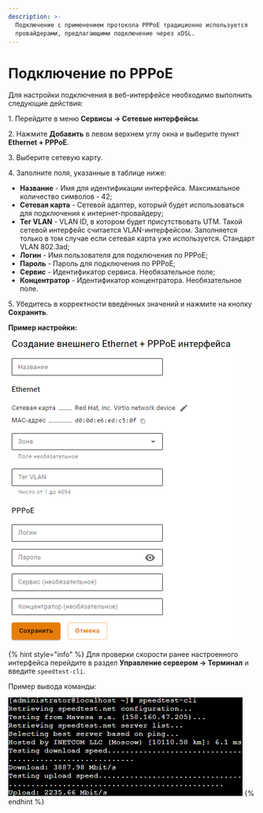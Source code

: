 ```yaml
---
description: >-
  Подключение с применением протокола PPPoE традиционно используется
  провайдерами, предлагающими подключение через xDSL.
---
```


# Подключение по PPPoE

Для настройки подключения в веб-интерфейсе необходимо выполнить следующие действия:

1\. Перейдите в меню **Сервисы -> Сетевые интерфейсы**.

2\. Нажмите **Добавить** в левом верхнем углу окна и выберите пункт **Ethernet + PPPoE**.

3\. Выберите сетевую карту.

4\. Заполните поля, указанные в таблице ниже:

* **Название** - Имя для идентификации интерфейса. Максимальное количество символов - 42;
* **Сетевая карта** - Сетевой адаптер, который будет использоваться для подключения к интернет-провайдеру;
* **Тег VLAN** - VLAN ID, в котором будет присутствовать UTM. Такой сетевой интерфейс считается VLAN-интерфейсом. Заполняется только в том случае если сетевая карта уже используется. Стандарт VLAN 802.3ad;
* **Логин** - Имя пользователя для подключения по PPPoE;
* **Пароль** - Пароль для подключения по PPPoE;
* **Сервис** - Идентификатор сервиса. Необязательное поле;
* **Концентратор** - Идентификатор концентратора. Необязательное поле.

5\. Убедитесь в корректности введённых значений и нажмите на кнопку **Сохранить**.

**Пример настройки:**

![](/.gitbook/assets/pppoe-connection.png)

{% hint style="info" %}
Для проверки скорости ранее настроенного интерфейса перейдите в раздел **Управление сервером -> Терминал** и введите `speedtest-cli`. 

Пример вывода команды:

![](/.gitbook/assets/ethernet-connection3.png)
{% endhint %}
